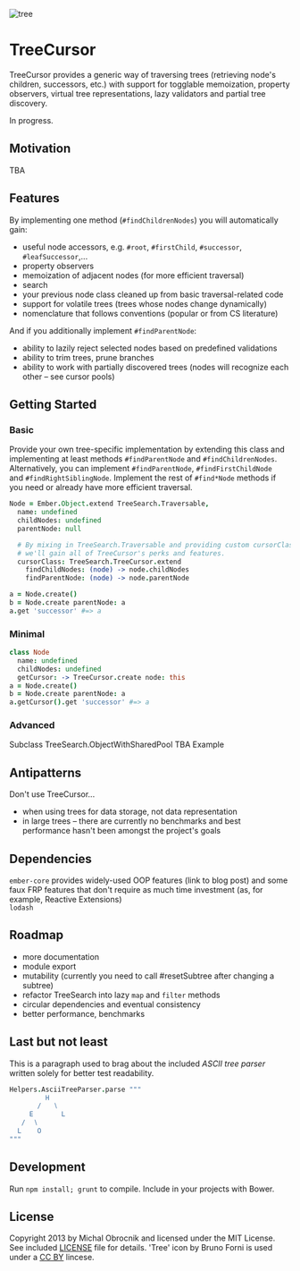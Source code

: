 ![tree](http://172.245.7.116/tree.png)
# TreeCursor

TreeCursor provides a generic way of traversing trees (retrieving node's children, successors, etc.) with support for togglable memoization, property observers, virtual tree representations, lazy validators and partial tree discovery.   

In progress.  

## Motivation  

TBA  

## Features 

By implementing one method (`#findChildrenNodes`) you will 
automatically gain:

* useful node accessors, e.g. `#root`, `#firstChild`, `#successor`, 
  `#leafSuccessor`,...
* property observers
* memoization of adjacent nodes (for more efficient traversal)
* search
* your previous node class cleaned up from basic traversal-related code
* support for volatile trees (trees whose nodes change dynamically)
* nomenclature that follows conventions (popular or from CS literature)

And if you additionally implement `#findParentNode`:

* ability to lazily reject selected nodes based on predefined validations
* ability to trim trees, prune branches
* ability to work with partially discovered trees (nodes will recognize each
  other – see cursor pools)

## Getting Started

### Basic

Provide your own tree-specific implementation by extending this class
and implementing at least methods `#findParentNode` and `#findChildrenNodes`. Alternatively, you can implement `#findParentNode`, `#findFirstChildNode `
and `#findRightSiblingNode`. Implement the rest of `#find*Node` methods
if you need or already have more efficient traversal.

```coffeescript
Node = Ember.Object.extend TreeSearch.Traversable,
  name: undefined
  childNodes: undefined
  parentNode: null

  # By mixing in TreeSearch.Traversable and providing custom cursorClass, 
  # we'll gain all of TreeCursor's perks and features.
  cursorClass: TreeSearch.TreeCursor.extend
    findChildNodes: (node) -> node.childNodes
    findParentNode: (node) -> node.parentNode

a = Node.create()
b = Node.create parentNode: a
a.get 'successor' #=> a
```

### Minimal

```coffeescript
class Node
  name: undefined
  childNodes: undefined
  getCursor: -> TreeCursor.create node: this
a = Node.create()
b = Node.create parentNode: a
a.getCursor().get 'successor' #=> a
```

### Advanced

Subclass TreeSearch.ObjectWithSharedPool 
TBA Example

## Antipatterns

Don't use TreeCursor...  

* when using trees for data storage, not data representation
* in large trees – there are currently no benchmarks and best performance hasn't been amongst the project's goals

## Dependencies

`ember-core` provides widely-used OOP features (link to blog post) and some faux FRP features that don't require as much time investment (as, for example, Reactive Extensions)   
`lodash`

## Roadmap

* more documentation
* module export
* mutability (currently you need to call #resetSubtree after changing 
  a subtree)
* refactor TreeSearch into lazy `map` and `filter` methods
* circular dependencies and eventual consistency
* better performance, benchmarks

## Last but not least

This is a paragraph used to brag about the included *ASCII tree parser* written solely for better test readability. 

```coffeescript
Helpers.AsciiTreeParser.parse """
         H
       /   ∖
     E       L 
   /  ∖  
  L    O  
"""
```

## Development

Run `npm install; grunt` to compile.
Include in your projects with Bower.

## License

Copyright 2013 by Michal Obrocnik and licensed under the MIT License. See included [LICENSE](/mbixby/tree-cursor/blob/master/LICENSE) file for details. 'Tree' icon by Bruno Forni is used under a [CC BY](http://creativecommons.org/licenses/by/3.0/us/) lincese.
